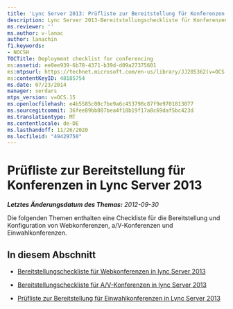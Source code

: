 ```yaml
---
title: 'Lync Server 2013: Prüfliste zur Bereitstellung für Konferenzen'
description: Lync Server 2013-Bereitstellungscheckliste für Konferenzen
ms.reviewer: ''
ms.author: v-lanac
author: lanachin
f1.keywords:
- NOCSH
TOCTitle: Deployment checklist for conferencing
ms:assetid: ee0ee939-6b78-4371-b39d-d09a27375601
ms:mtpsurl: https://technet.microsoft.com/en-us/library/JJ205362(v=OCS.15)
ms:contentKeyID: 48185754
ms.date: 07/23/2014
manager: serdars
mtps_version: v=OCS.15
ms.openlocfilehash: e4b5585c00c7be9a6c453798c87f9e9701813077
ms.sourcegitcommit: 36fee89bb887bea4f18b19f17a8c69daf5bc423d
ms.translationtype: MT
ms.contentlocale: de-DE
ms.lasthandoff: 11/26/2020
ms.locfileid: "49429750"
---
```

# <a name="deployment-checklist-for-conferencing-in-lync-server-2013"></a>Prüfliste zur Bereitstellung für Konferenzen in Lync Server 2013

<div data-xmlns="http://www.w3.org/1999/xhtml">

<div class="topic" data-xmlns="http://www.w3.org/1999/xhtml" data-msxsl="urn:schemas-microsoft-com:xslt" data-cs="https://msdn.microsoft.com/">

<div data-asp="https://msdn2.microsoft.com/asp">



</div>

<div id="mainSection">

<div id="mainBody">

<span> </span>

_**Letztes Änderungsdatum des Themas:** 2012-09-30_

Die folgenden Themen enthalten eine Checkliste für die Bereitstellung und Konfiguration von Webkonferenzen, a/V-Konferenzen und Einwahlkonferenzen.

<div>

## <a name="in-this-section"></a>In diesem Abschnitt

  - [Bereitstellungscheckliste für Webkonferenzen in lync Server 2013](lync-server-2013-deployment-checklist-for-web-conferencing.md)

  - [Bereitstellungscheckliste für A/V-Konferenzen in lync Server 2013](lync-server-2013-deployment-checklist-for-a-v-conferencing.md)

  - [Prüfliste zur Bereitstellung für Einwahlkonferenzen in Lync Server 2013](lync-server-2013-deployment-checklist-for-dial-in-conferencing.md)

</div>

</div>

<span> </span>

</div>

</div>

</div>

